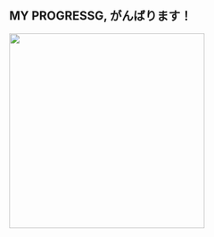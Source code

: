 ## MY PROGRESSG, がんばります！

<img src="https://camo.githubusercontent.com/c25e26cd73a44beb29f285b9f79823d1069f1b61feed3e3874d5981b2b2a6d39/68747470733a2f2f632e74656e6f722e636f6d2f56704a673855524c6f723841414141432f6e79616e2d6361742e676966" width="350px"/>
